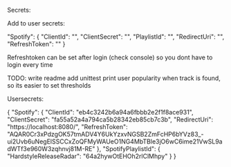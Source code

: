 Secrets:

Add to user secrets: 

  "Spotify": {
    "ClientId": "",
    "ClientSecret": "",
    "PlaylistId": "",
    "RedirectUri": "",
    "RefreshToken": ""
  }
  
Refreshtoken can be set after login (check console) so you dont have to login every time



TODO: write readme
add unittest
print user popularity when track is found, so its easier to set thresholds

Usersecrets:

{
  "Spotify": {
    "ClientId": "eb4c3242b6a94a6fbbb2e2f1f8ace931",
    "ClientSecret": "fa55a52a4a794ca5b28342eb85cb7c3b",
    "RedirectUri": "https://localhost:8080/",
    "RefreshToken": "AQAR0Cr3xPdzgOK57tmADV4Y6UkYzxvNGSB2ZmFcHP6bYVz83_-ui2Uvb6uNegElSSCCxZoQFMyWAUeO1NG4MbTBle3jO6wC6ime21VwSL9adWTf3e960W3zqhnvj81M-RE"
  },
  "SpotifyPlaylistId": {
    "HardstyleReleaseRadar": "64a2hywOtEHOh2rlClMhpy"
  }
}